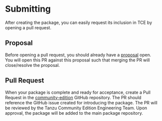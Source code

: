 # Submitting

After creating the package, you can easily request its inclusion in TCE by
opening a pull request.

## Proposal

Before opening a pull request, you should already have a
[proposal](considerations/proposal.md) open. You will open this PR against this
proposal such that merging the PR will close/resolve the proposal.

## Pull Request

When your package is complete and ready for acceptance, create a Pull Request in the [community-edition](https://github.com/vmware-tanzu/community-edition/pulls) GitHub repository. The PR should reference the GitHub issue created for introducing the package. The PR will be reviewed by the Tanzu Community Edition Engineering Team. Upon approval, the package will be added to the main package repository.
